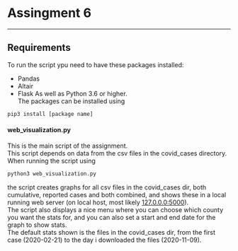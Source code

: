 # Assingment 6 #
-----------------
## Requirements ##
To run the script ypu need to have these packages installed:
- Pandas
- Altair
- Flask
As well as Python 3.6 or higher.\
The packages can be installed using
```bash
pip3 install [package name]
```

#### web_visualization.py ####
This is the main script of the assignment.\
This script depends on data from the csv files in the covid_cases directory.\
When running the script using 
```bash
python3 web_visualization.py
```
the script creates graphs for all csv files in the covid_cases dir, both cumulative, reported cases and both combined, and shows these in a local running web server (on local host, most likely [127.0.0.0:5000](http://127.0.0.1:5000/)).\
The script also displays a nice menu where you can choose which county you want the stats for, and you can also set a start and end date for the graph to show stats.\
The default stats shown is the files in the covid_cases dir, from the first case (2020-02-21) to the day i downloaded the files (2020-11-09).